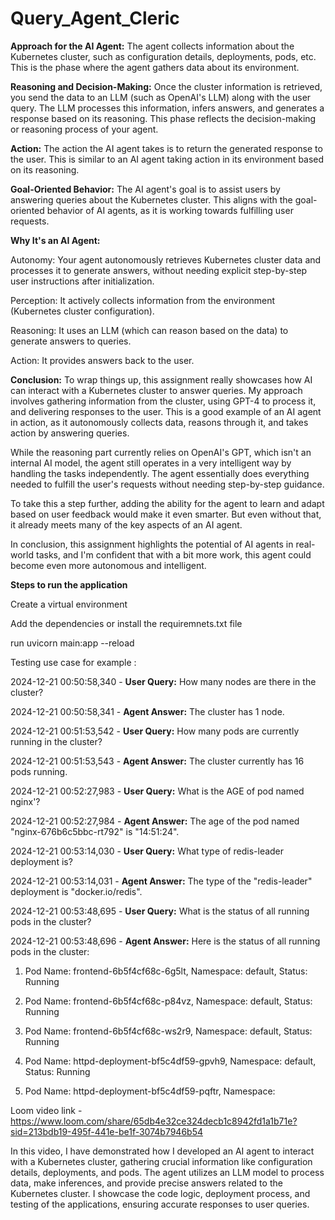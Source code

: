 # Query_Agent_Cleric

**Approach for the AI Agent:**
The agent collects information about the Kubernetes cluster, such as configuration details, deployments, pods, etc. This is the phase where the agent gathers data about its environment.

**Reasoning and Decision-Making:**
Once the cluster information is retrieved, you send the data to an LLM (such as OpenAI's LLM) along with the user query. The LLM processes this information, infers answers, and generates a response based on its reasoning. This phase reflects the decision-making or reasoning process of your agent.

**Action:**
The action the AI agent takes is to return the generated response to the user. This is similar to an AI agent taking action in its environment based on its reasoning.

**Goal-Oriented Behavior:**
The AI agent's goal is to assist users by answering queries about the Kubernetes cluster. This aligns with the goal-oriented behavior of AI agents, as it is working towards fulfilling user requests.

**Why It's an AI Agent:**

Autonomy: Your agent autonomously retrieves Kubernetes cluster data and processes it to generate answers, without needing explicit step-by-step user instructions after initialization.

Perception: It actively collects information from the environment (Kubernetes cluster configuration).

Reasoning: It uses an LLM (which can reason based on the data) to generate answers to queries.

Action: It provides answers back to the user.

**Conclusion:**
To wrap things up, this assignment really showcases how AI can interact with a Kubernetes cluster to answer queries. My approach involves gathering information from the cluster, using GPT-4 to process it, and delivering responses to the user. This is a good example of an AI agent in action, as it autonomously collects data, reasons through it, and takes action by answering queries.

While the reasoning part currently relies on OpenAI's GPT, which isn't an internal AI model, the agent still operates in a very intelligent way by handling the tasks independently. The agent essentially does everything needed to fulfill the user's requests without needing step-by-step guidance.

To take this a step further, adding the ability for the agent to learn and adapt based on user feedback would make it even smarter. But even without that, it already meets many of the key aspects of an AI agent.

In conclusion, this assignment highlights the potential of AI agents in real-world tasks, and I'm confident that with a bit more work, this agent could become even more autonomous and intelligent.

**Steps to run the application**

Create a virtual environment 

Add the dependencies or install the requiremnets.txt file

run uvicorn main:app --reload

Testing use case for example :

2024-12-21 00:50:58,340 - **User Query:** How many nodes are there in the cluster?

2024-12-21 00:50:58,341 - **Agent Answer:** The cluster has 1 node.

2024-12-21 00:51:53,542 - **User Query:** How many pods are currently running in the cluster?

2024-12-21 00:51:53,543 - **Agent Answer:** The cluster currently has 16 pods running.

2024-12-21 00:52:27,983 - **User Query:** What is the AGE of pod named nginx'?

2024-12-21 00:52:27,984 - **Agent Answer:** The age of the pod named "nginx-676b6c5bbc-rt792" is "14:51:24".

2024-12-21 00:53:14,030 - **User Query:** What type of redis-leader deployment is?

2024-12-21 00:53:14,031 - **Agent Answer:** The type of the "redis-leader" deployment is "docker.io/redis".

2024-12-21 00:53:48,695 - **User Query:** What is the status of all running pods in the cluster?

2024-12-21 00:53:48,696 - **Agent Answer:** Here is the status of all running pods in the cluster:

1. Pod Name: frontend-6b5f4cf68c-6g5lt, Namespace: default, Status: Running
   
3. Pod Name: frontend-6b5f4cf68c-p84vz, Namespace: default, Status: Running
   
5. Pod Name: frontend-6b5f4cf68c-ws2r9, Namespace: default, Status: Running
   
7. Pod Name: httpd-deployment-bf5c4df59-gpvh9, Namespace: default, Status: Running
   
9. Pod Name: httpd-deployment-bf5c4df59-pqftr, Namespace:


Loom video link - https://www.loom.com/share/65db4e32ce324decb1c8942fd1a1b71e?sid=213bdb19-495f-441e-be1f-3074b7946b54

In this video, I have demonstrated how I developed an AI agent to interact with a Kubernetes cluster, gathering crucial information like configuration details, deployments, and pods. The agent utilizes an LLM model to process data, make inferences, and provide precise answers related to the Kubernetes cluster. I showcase the code logic, deployment process, and testing of the applications, ensuring accurate responses to user queries.


